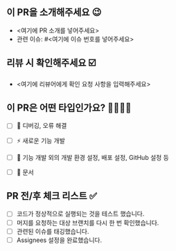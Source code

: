 ## 이 PR을 소개해주세요 😉
- <여기에 PR 소개를 넣어주세요>
- 관련 이슈: #<여기에 이슈 번호를 넣어주세요>


## 리뷰 시 확인해주세요 ☑️
- <여기에 리뷰어에게 확인 요청 사항을 입력해주세요>


## 이 PR은 어떤 타입인가요? 👩‍💻👨‍💻
- [ ] 🐛 디버깅, 오류 해결
- [ ] ⚡ 새로운 기능 개발
- [ ] 📢 기능 개발 외의 개발 환경 설정, 배포 설정, GitHub 설정 등 
- [ ] 📄 문서


## PR 전/후 체크 리스트 ✅
- [ ] 코드가 정상적으로 실행되는 것을 테스트 했습니다.
- [ ] 머지를 요청하는 대상 브랜치를 다시 한 번 확인했습니다.
- [ ] 관련된 이슈를 태깅했습니다.
- [ ] Assignees 설정을 완료했습니다.
